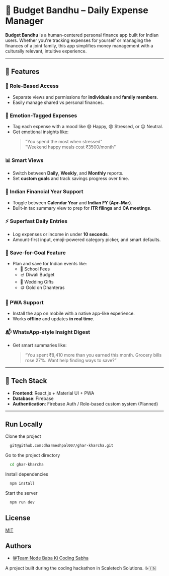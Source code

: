 # 💸 Budget Bandhu – Daily Expense Manager

**Budget Bandhu** is a human-centered personal finance app built for Indian users. Whether you're tracking expenses for yourself or managing the finances of a joint family, this app simplifies money management with a culturally relevant, intuitive experience.

---

## 🚀 Features

### 🔐 Role-Based Access

- Separate views and permissions for **individuals** and **family members**.
- Easily manage shared vs personal finances.

### 💬 Emotion-Tagged Expenses

- Tag each expense with a mood like 😄 Happy, 😟 Stressed, or 😐 Neutral.
- Get emotional insights like:
  > "You spend the most when stressed"  
  > "Weekend happy meals cost ₹3500/month"

### 📊 Smart Views

- Switch between **Daily**, **Weekly**, and **Monthly** reports.
- Set **custom goals** and track savings progress over time.

### 📅 Indian Financial Year Support

- Toggle between **Calendar Year** and **Indian FY (Apr–Mar)**.
- Built-in tax summary view to prep for **ITR filings** and **CA meetings**.

### ⚡ Superfast Daily Entries

- Log expenses or income in under **10 seconds**.
- Amount-first input, emoji-powered category picker, and smart defaults.

### 🎯 Save-for-Goal Feature

- Plan and save for Indian events like:
  - 🏫 School Fees
  - 🪔 Diwali Budget
  - 💍 Wedding Gifts
  - 🪙 Gold on Dhanteras

### 📱 PWA Support

- Install the app on mobile with a native app-like experience.
- Works **offline** and updates **in real time**.

### 📬 WhatsApp-style Insight Digest

- Get smart summaries like:
  > “You spent ₹8,410 more than you earned this month. Grocery bills rose 27%. Want help finding ways to save?”

---

## 🔧 Tech Stack

- **Frontend**: React.js + Material UI + PWA
- **Database**: Firebase
- **Authentication**: Firebase Auth / Role-based custom system (Planned)

---

## Run Locally

Clone the project

```bash
  git@github.com:dharmeshpal007/ghar-kharcha.git
```

Go to the project directory

```bash
  cd ghar-kharcha
```

Install dependencies

```bash
  npm install
```

Start the server

```bash
  npm run dev
```

## License

[MIT](https://choosealicense.com/licenses/mit/)

## Authors

- [@Team Node Baba Ki Coding Sabha](https://www.github.com/octokatherine)

A project built during the coding hackathon in Scaletech Solutions. ☕🇮🇳
